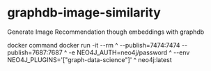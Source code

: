 # graphdb-image-similarity
Generate Image Recommendation though embeddings with graphdb

docker command 
docker run -it --rm ^
  --publish=7474:7474 --publish=7687:7687 ^
  -e NEO4J_AUTH=neo4j/password ^
  --env NEO4J_PLUGINS='["graph-data-science"]' ^
  neo4j:latest
